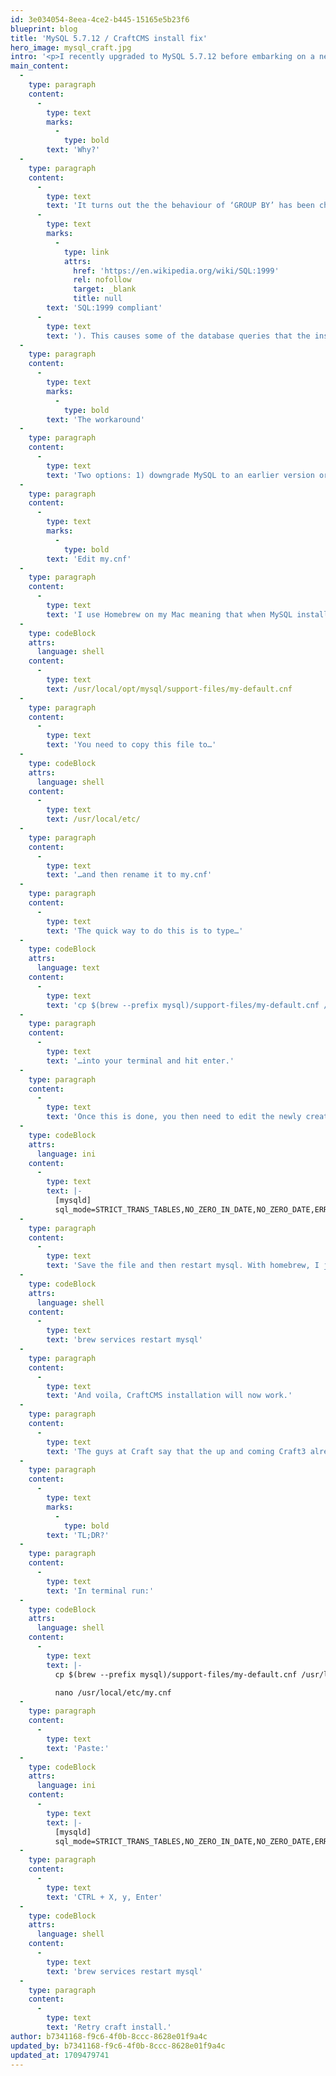 ```yaml
---
id: 3e034054-8eea-4ce2-b445-15165e5b23f6
blueprint: blog
title: 'MySQL 5.7.12 / CraftCMS install fix'
hero_image: mysql_craft.jpg
intro: '<p>I recently upgraded to MySQL 5.7.12 before embarking on a new website build using CraftCMS (which, by the way, is a great bit of kit). I’ve never had a problem installing CraftCMS before, but the install kept failing afer installing version 5.7.12 of MySQL.</p>'
main_content:
  -
    type: paragraph
    content:
      -
        type: text
        marks:
          -
            type: bold
        text: 'Why?'
  -
    type: paragraph
    content:
      -
        type: text
        text: 'It turns out the the behaviour of ‘GROUP BY’ has been changed in this newer version of MySQL (to become '
      -
        type: text
        marks:
          -
            type: link
            attrs:
              href: 'https://en.wikipedia.org/wiki/SQL:1999'
              rel: nofollow
              target: _blank
              title: null
        text: 'SQL:1999 compliant'
      -
        type: text
        text: '). This causes some of the database queries that the install scripts use to fail.'
  -
    type: paragraph
    content:
      -
        type: text
        marks:
          -
            type: bold
        text: 'The workaround'
  -
    type: paragraph
    content:
      -
        type: text
        text: 'Two options: 1) downgrade MySQL to an earlier version or 2) make an edit to my.cnf'
  -
    type: paragraph
    content:
      -
        type: text
        marks:
          -
            type: bold
        text: 'Edit my.cnf'
  -
    type: paragraph
    content:
      -
        type: text
        text: 'I use Homebrew on my Mac meaning that when MySQL installed there is a default my.cnf file stored at:'
  -
    type: codeBlock
    attrs:
      language: shell
    content:
      -
        type: text
        text: /usr/local/opt/mysql/support-files/my-default.cnf
  -
    type: paragraph
    content:
      -
        type: text
        text: 'You need to copy this file to…'
  -
    type: codeBlock
    attrs:
      language: shell
    content:
      -
        type: text
        text: /usr/local/etc/
  -
    type: paragraph
    content:
      -
        type: text
        text: '…and then rename it to my.cnf'
  -
    type: paragraph
    content:
      -
        type: text
        text: 'The quick way to do this is to type…'
  -
    type: codeBlock
    attrs:
      language: text
    content:
      -
        type: text
        text: 'cp $(brew --prefix mysql)/support-files/my-default.cnf /usr/local/etc/my.cnf'
  -
    type: paragraph
    content:
      -
        type: text
        text: '…into your terminal and hit enter.'
  -
    type: paragraph
    content:
      -
        type: text
        text: 'Once this is done, you then need to edit the newly created my.cnf file by adding the following…'
  -
    type: codeBlock
    attrs:
      language: ini
    content:
      -
        type: text
        text: |-
          [mysqld]
          sql_mode=STRICT_TRANS_TABLES,NO_ZERO_IN_DATE,NO_ZERO_DATE,ERROR_FOR_DIVISION_BY_ZERO,NO_AUTO_CREATE_USER,NO_ENGINE_SUBSTITUTION
  -
    type: paragraph
    content:
      -
        type: text
        text: 'Save the file and then restart mysql. With homebrew, I just run…'
  -
    type: codeBlock
    attrs:
      language: shell
    content:
      -
        type: text
        text: 'brew services restart mysql'
  -
    type: paragraph
    content:
      -
        type: text
        text: 'And voila, CraftCMS installation will now work.'
  -
    type: paragraph
    content:
      -
        type: text
        text: 'The guys at Craft say that the up and coming Craft3 already has a fix included within it so this problem will eventually be non-existent. But as Craft 3 is not yet production-ready, those of you that want to use Craft 2.6* and MySQL 5.7.12 (or later) can use the above work around.'
  -
    type: paragraph
    content:
      -
        type: text
        marks:
          -
            type: bold
        text: 'TL;DR?'
  -
    type: paragraph
    content:
      -
        type: text
        text: 'In terminal run:'
  -
    type: codeBlock
    attrs:
      language: shell
    content:
      -
        type: text
        text: |-
          cp $(brew --prefix mysql)/support-files/my-default.cnf /usr/local/etc/my.cnf

          nano /usr/local/etc/my.cnf
  -
    type: paragraph
    content:
      -
        type: text
        text: 'Paste:'
  -
    type: codeBlock
    attrs:
      language: ini
    content:
      -
        type: text
        text: |-
          [mysqld]
          sql_mode=STRICT_TRANS_TABLES,NO_ZERO_IN_DATE,NO_ZERO_DATE,ERROR_FOR_DIVISION_BY_ZERO,NO_AUTO_CREATE_USER,NO_ENGINE_SUBSTITUTION
  -
    type: paragraph
    content:
      -
        type: text
        text: 'CTRL + X, y, Enter'
  -
    type: codeBlock
    attrs:
      language: shell
    content:
      -
        type: text
        text: 'brew services restart mysql'
  -
    type: paragraph
    content:
      -
        type: text
        text: 'Retry craft install.'
author: b7341168-f9c6-4f0b-8ccc-8628e01f9a4c
updated_by: b7341168-f9c6-4f0b-8ccc-8628e01f9a4c
updated_at: 1709479741
---
```


